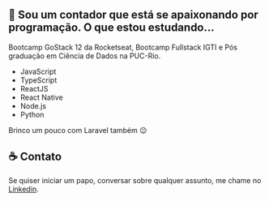 
## :rocket: Sou um contador que está se apaixonando por programação. O que estou estudando...

Bootcamp GoStack  12 da Rocketseat, Bootcamp Fullstack IGTI e Pós graduação em Ciência de Dados na PUC-Rio.

- JavaScript
- TypeScript 
- ReactJS 
- React Native 
- Node.js
- Python

Brinco um pouco com Laravel também :wink:

## :coffee: Contato

Se quiser iniciar um papo, conversar sobre qualquer assunto, me chame no <a href="https://www.linkedin.com/in/christian-testtzlaffe-alpoim/" target="_blank">Linkedin</a>.


